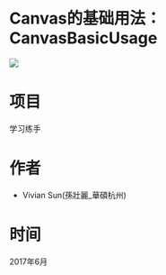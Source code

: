 # Canvas的基础用法：CanvasBasicUsage

![](http://i.imgur.com/j7pqlhl.png)

# 项目

学习练手

# 作者

- Vivian Sun(孫壯麗_華碩杭州)

# 时间

2017年6月

